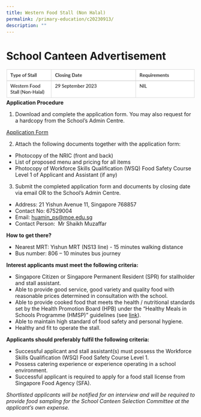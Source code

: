 ```yaml
---
title: Western Food Stall (Non Halal)
permalink: /primary-education/c20230913/
description: ""
---
```

# School Canteen Advertisement
![](/images/c20230913a.JPG)
**Application Procedure**

1.  Download and complete the application form. You may also request for a hardcopy from the School’s Admin Centre.

[Application Form](/files/huamin%20primary%20school%20application%20for%20canteen%20stall.pdf)

2.  Attach the following documents together with the application form:

*   Photocopy of the NRIC (front and back)
*   List of proposed menu and pricing for all items
*   Photocopy of Workforce Skills Qualification (WSQ) Food Safety Course Level 1 of Applicant and Assistant (if any)

3.  Submit the completed application form and documents by closing date via email OR to the School’s Admin Centre.

*   Address: 21 Yishun Avenue 11, Singapore 768857
*   Contact No: 67529004
*   Email: [huamin\_ps@moe.edu.sg](mailto:huamin_ps@moe.edu.sg)
*   Contact Person:  Mr Shaikh Muzaffar

**How to get there?**

*   Nearest MRT: Yishun MRT (NS13 line) - 15 minutes walking distance
*   Bus number: 806 – 10 minutes bus journey

**Interest applicants must meet the following criteria:**

*   Singapore Citizen or Singapore Permanent Resident (SPR) for stallholder and stall assistant.
*   Able to provide good service, good variety and quality food with reasonable prices determined in consultation with the school.
*   Able to provide cooked food that meets the health / nutritional standards set by the Health Promotion Board (HPB) under the “Healthy Meals in Schools Programme (HMSP)” guidelines (see [link](https://www.hpb.gov.sg/schools/school-programmes/healthy-meals-in-schools-programme)).
*   Able to maintain high standard of food safety and personal hygiene.
*   Healthy and fit to operate the stall.

**Applicants should preferably fulfil the following criteria:**

*   Successful applicant and stall assistant(s) must possess the Workforce Skills Qualification (WSQ) Food Safety Course Level 1.
*   Possess catering experience or experience operating in a school environment.
*   Successful applicant is required to apply for a food stall license from Singapore Food Agency (SFA).

_Shortlisted applicants will be notified for an interview and will be required to provide food sampling for the School Canteen Selection Committee at the applicant’s own expense._